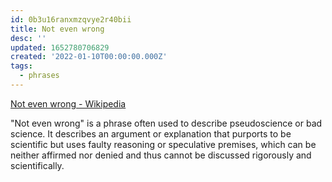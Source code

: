 ```yaml
---
id: 0b3u16ranxmzqvye2r40bii
title: Not even wrong
desc: ''
updated: 1652780706829
created: '2022-01-10T00:00:00.000Z'
tags:
  - phrases
---
```


[Not even wrong - Wikipedia](https://en.wikipedia.org/wiki/Not_even_wrong)

"Not even wrong" is a phrase often used to describe pseudoscience or bad science. It describes an argument or explanation that purports to be scientific but uses faulty reasoning or speculative premises, which can be neither affirmed nor denied and thus cannot be discussed rigorously and scientifically.
